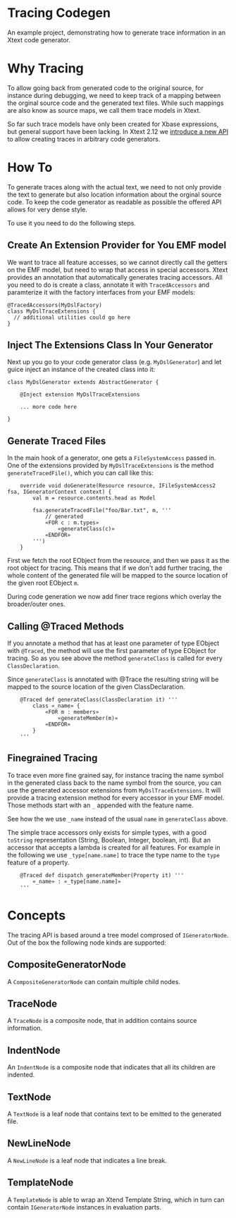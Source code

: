 # Tracing Codegen

An example project, demonstrating how to generate trace information in an Xtext code generator.

# Why Tracing

To allow going back from generated code to the original source, for instance during debugging, we need to keep track of a mapping between the orginal source code and the generated text files. While such mappings are also know as source maps, we call them trace models in Xtext.

So far such trace models have only been created for Xbase expressions, but general support have been lacking. In Xtext 2.12 we [introduce a new API](https://github.com/eclipse/xtext-core/pull/288/files) to allow creating traces in arbitrary code generators.

# How To

To generate traces along with the actual text, we need to not only provide the text to generate but also location information about the orginal source code. To keep the code generator as readable as possible the offered API allows for very dense style.

To use it you need to do the following steps.

## Create An Extension Provider for You EMF model

We want to trace all feature accesses, so we cannot directly call the getters on the EMF model, but need to wrap that access in special accessors. Xtext provides an annotation that automatically generates tracing accessors. All you need to do is create a class, annotate it with `TracedAccessors` and paramterize it with the factory interfaces from your EMF models:
```xtend
@TracedAccessors(MyDslFactory)
class MyDslTraceExtensions {
  // additional utilities could go here
}
```

## Inject The Extensions Class In Your Generator

Next up you go to your code generator class (e.g. `MyDslGenerator`) and let guice inject an instance of the created class into it:

```xtend
class MyDslGenerator extends AbstractGenerator {
	
	@Inject extension MyDslTraceExtensions
	
	... more code here

}
```

## Generate Traced Files

In the main hook of a generator, one gets a `FileSystemAccess` passed in. One of the extensions provided by `MyDslTraceExtensions` is the method `generateTracedFile()`, which you can call like this:

```xtend
	override void doGenerate(Resource resource, IFileSystemAccess2 fsa, IGeneratorContext context) {
		val m = resource.contents.head as Model
		
		fsa.generateTracedFile("foo/Bar.txt", m, '''
			// generated
			«FOR c : m.types»
				«generateClass(c)»
			«ENDFOR»
		''')
	}
```

First we fetch the root EObject from the resource, and then we pass it as the root object for tracing. This means that if we don't add further tracing, the whole content of the generated file will be mapped to the source location of the given root EObject `m`.

During code generation we now add finer trace regions which overlay the broader/outer ones.

## Calling @Traced Methods

If you annotate a method that has at least one parameter of type EObject with `@Traced`, the method will use the first parameter of type EObject for tracing. So as you see above the method `generateClass` is called for every `ClassDeclaration`.

Since `generateClass` is annotated with @Trace the resulting string will be mapped to the source location of the given ClassDeclaration.
```xtend 
	@Traced def generateClass(ClassDeclaration it) '''
		class «_name» {
			«FOR m : members»
				«generateMember(m)»
			«ENDFOR»
		}
	'''
```

## Finegrained Tracing

To trace even more fine grained say, for instance tracing the name symbol in the generated class back to the name symbol from the source, you can use the generated accessor extensions from `MyDslTraceExtensions`. It will provide a tracing extension method for every accessor in your EMF model. Those methods start with an `_` appended with the feature name.

See how the we use `_name` instead of the usual `name` in `generateClass` above.

The simple trace accessors only exists for simple types, with a good `toString` representation (String, Boolean, Integer, boolean, int). But an accessor that accepts a lambda is created for all features. For example in the following we use `_type[name.name]` to trace the type name to the `type` feature of a property.
```xtend
	@Traced def dispatch generateMember(Property it) '''
		«_name» : «_type[name.name]»
	'''
```

# Concepts

The tracing API is based around a tree model comprosed of `IGeneratorNode`. Out of the box the following node kinds are supported:

## CompositeGeneratorNode
A `CompositeGeneratorNode` can contain multiple child nodes.

## TraceNode
A `TraceNode` is a composite node, that in addition contains source information.

## IndentNode
An `IndentNode` is a composite node that indicates that all its children are indented.

## TextNode
A `TextNode` is a leaf node that contains text to be emitted to the generated file.

## NewLineNode
A `NewLineNode` is a leaf node that indicates a line break.

## TemplateNode
A `TemplateNode` is able to wrap an Xtend Template String, which in turn can contain `IGeneratorNode` instances in evaluation parts.
